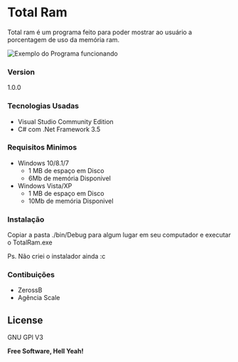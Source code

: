 # Total Ram

Total ram é um programa feito para poder mostrar ao usuário a porcentagem de uso da memória ram.

![Exemplo do Programa funcionando][Example]

### Version
1.0.0

### Tecnologias Usadas

 - Visual Studio Community Edition
 - C# com .Net Framework 3.5

### Requisitos Minimos
  - Windows 10/8.1/7
    * 1 MB de espaço em Disco
    * 6Mb de memória Disponivel 
  - Windows Vista/XP
    * 1 MB de espaço em Disco
    * 10Mb de memória Disponivel

### Instalação

Copiar a pasta ./bin/Debug  para algum lugar em seu computador e executar o TotalRam.exe

Ps. Não criei o instalador ainda :c

### Contibuições

 - ZerossB
 - Agência Scale

License
----

GNU GPl V3

**Free Software, Hell Yeah!**

[Example]:https://github.com/zerossB/TotalRam/blob/master/Images/TotalRAM-screen.png?raw=true
